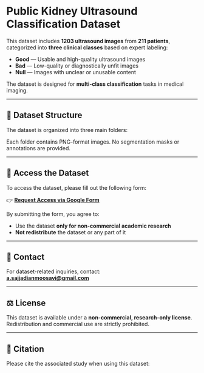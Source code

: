 # Public Kidney Ultrasound Classification Dataset

This dataset includes **1203 ultrasound images** from **211 patients**, categorized into **three clinical classes** based on expert labeling:

- **Good** — Usable and high-quality ultrasound images  
- **Bad** — Low-quality or diagnostically unfit images  
- **Null** — Images with unclear or unusable content  

The dataset is designed for **multi-class classification** tasks in medical imaging.

---

## 📁 Dataset Structure

The dataset is organized into three main folders:


Each folder contains PNG-format images. No segmentation masks or annotations are provided.

---

## 🔐 Access the Dataset

To access the dataset, please fill out the following form:

👉 [**Request Access via Google Form**]([https://docs.google.com/forms/d/e/1FAIpQLSclvj94OVmtVE8hZR4hoE4rsPrgvzZKHLFXNF43zaiW5PPA2Q/viewform](https://docs.google.com/forms/d/e/1FAIpQLSdTXvjk6nOW_DwZXU_QIluAZFbwrbw3Hb01FciGSnylJ0bsag/viewform?usp=dialog))

By submitting the form, you agree to:

- Use the dataset **only for non-commercial academic research**
- **Not redistribute** the dataset or any part of it

---

## 📩 Contact

For dataset-related inquiries, contact:  
**a.sajjadianmoosavi@gmail.com**

---

## ⚖️ License

This dataset is available under a **non-commercial, research-only license**. Redistribution and commercial use are strictly prohibited.

---

## 📝 Citation

Please cite the associated study when using this dataset:  
> 
